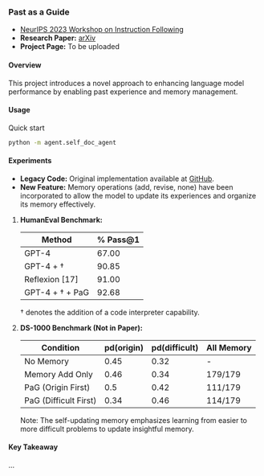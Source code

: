 ### Past as a Guide


- [NeurIPS 2023 Workshop on Instruction Following](https://neurips.cc/virtual/2023/workshop/66498)
- **Research Paper:** [arXiv](https://arxiv.org/abs/2311.07635)
- **Project Page:** To be uploaded

#### Overview
This project introduces a novel approach to enhancing language model performance by enabling past experience and memory management.

#### Usage
Quick start
```bash
python -m agent.self_doc_agent
```

#### Experiments

- **Legacy Code:** Original implementation available at [GitHub](https://github.com/SeungyounShin/Llama2-Code-Interpreter).
- **New Feature:** Memory operations (add, revise, none) have been incorporated to allow the model to update its experiences and organize its memory effectively.

1. **HumanEval Benchmark:**
   
   | Method | % Pass@1 |
   | ------ | -------- |
   | GPT-4 | 67.00 |
   | GPT-4 + † | 90.85 |
   | Reflexion [17] | 91.00 |
   | GPT-4 + † + PaG | 92.68 |

   † denotes the addition of a code interpreter capability.

2. **DS-1000 Benchmark (Not in Paper):**

   | Condition | pd(origin) | pd(difficult) | All Memory |
   | --------- | ---------- | ------------- | ---------- |
   | No Memory | 0.45 | 0.32 | - |
   | Memory Add Only | 0.46 | 0.34 | 179/179 |
   | PaG (Origin First) | 0.5 | 0.42 | 111/179 |
   | PaG (Difficult First)  | 0.34 | 0.46 | 114/179 |

   Note: The self-updating memory emphasizes learning from easier to more difficult problems to update insightful memory.

#### Key Takeaway
...